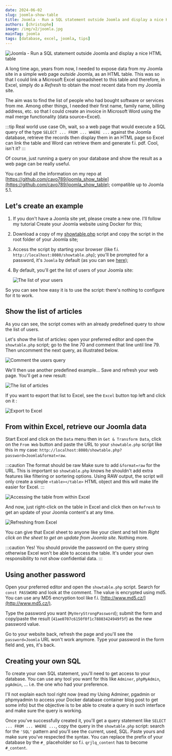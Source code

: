 ```yaml
---
date: 2024-06-02
slug: joomla-show-table
title: Joomla - Run a SQL statement outside Joomla and display a nice HTML table
authors: [christophe]
image: /img/v2/joomla.jpg
mainTag: joomla
tags: [database, excel, joomla, tips]
---
```

<!-- cspell:ignore showtable,sortering,qrjlq -->
![Joomla - Run a SQL statement outside Joomla and display a nice HTML table](/img/v2/joomla.jpg)

A long time ago, years from now, I needed to expose data from my Joomla site in a simple web page *outside* Joomla, as an HTML table. This was so that I could link a Microsoft Excel spreadsheet to this table and therefore, in Excel, simply do a *Refresh* to obtain the most recent data from my Joomla site.

The aim was to find the list of people who had bought software or services from me. Among other things, I needed their first name, family name, billing address, etc. so that I could create an invoice in Microsoft Word using the mail merge functionality (data source=Excel).

:::tip Real world use case
Oh, wait, so a web page that would execute a SQL query of the type `SELECT ... FROM ... WHERE ...` against the Joomla database, retrieve the records then display them in an HTML page so Excel can link the table and Word can retrieve them and generate f.i. pdf. Cool, isn't it?
:::

Of course, just running a query on your database and show the result as a web page can be really useful.

<!-- truncate -->

You can find all the information on my repo at [https://github.com/cavo789/joomla_show_table](https://github.com/cavo789/joomla_show_table); compatible up to Joomla 5.1.

## Let's create an example

1. If you don't have a Joomla site yet, please create a new one. I'll follow my tutorial <Link to="/blog/docker-joomla">Create your Joomla website using Docker</Link> for this;

2. Download a copy of my [showtable.php](https://raw.githubusercontent.com/cavo789/joomla_show_table/master/src/showtable.php) script and copy the script in the root folder of your Joomla site;

3. Access the script by starting your browser (like f.i. `http://localhost:8080/showtable.php`); you'll be prompted for a password, it's `Joomla` by default (as you can see [here](https://github.com/cavo789/joomla_show_table/blob/master/src/showtable.php#L131));

4. By default, you'll get the list of users of your Joomla site:

    ![The list of your users](./images/list_of_users.png)

So you can see how easy it is to use the script: there's nothing to configure for it to work.

## Show the list of articles

As you can see, the script comes with an already predefined query to show the list of users.

Let's show the list of articles: open your preferred editor and open the `showtable.php` script; go to the line 70 and comment that line until line 79. Then uncomment the next query, as illustrated below.

![Comment the users query](./images/comment_users_query.png)

We'll then use another predefined example... Save and refresh your web page. You'll get a new result:

![The list of articles](./images/list_of_articles.png)

If you want to export that list to Excel, see the `Excel` button top left and click on it :

![Export to Excel](./images/export_to_excel.png)

## From within Excel, retrieve our Joomla data

Start Excel and click on the `Data` menu then in `Get & Transform Data`, click on the `From Web` button and paste the URL to your `showtable.php` script like this in my case: `http://localhost:8080/showtable.php?password=Joomla&format=raw`.

:::caution The format should be raw
Make sure to add `&format=raw` for the URL. This is important so `showtable.php` knows he shouldn't add extra features like filtering or sortering options. Using RAW output, the script will only create a simple `<table></table>` HTML object and this will make life easier for Excel.
:::

![Accessing the table from within Excel](./images/excel_webdata.png)

And now, just right-click on the table in Excel and click then on `Refresh` to get an update of your Joomla content's at any time.

![Refreshing from Excel](./images/excel_refresh.png)

You can give that Excel sheet to anyone like your client and tell him *Right click on the sheet to get an update from Joomla site.* Nothing more.

:::caution
Yes! You should provide the password on the query string otherwise Excel won't be able to access the table. It's under your own responsibility to not show confidential data.
:::

## Using another password

Open your preferred editor and open the `showtable.php` script. Search for `const PASSWORD` and look at the comment. The value is encrypted using md5. You can use any MD5 encryption tool like f.i. [http://www.md5.cz/](http://www.md5.cz/).

Type the password you want (`MyVeryStrongPassword`); submit the form and copy/paste the result (`41ae0707c6150f0f1c78803424949f5f`) as the new password value.

Go to your website back, refresh the page and you'll see the `password=Joomla` URL won't work anymore. Type your password in the form field and, yes, it's back.

## Creating your own SQL

To create your own SQL statement, you'll need to get access to your database. You can use any tool you want for this like `Adminer`, `phpMyAdmin`, `pgAdmin`, ... i.e. the one who had your preference.

I'll not explain each tool right now (read my <Link to="/blog/docker-adminer-pgadmin-phpmyadmin#run-adminer">Using Adminer, pgadmin or phpmyadmin to access your Docker database container</Link> blog post to get some info) but the objective is to be able to create a query in such interface and make sure the query is working.

Once you've successfully created it, you'll get a query statement like `SELECT ... FROM ... WHERE ...`, copy the query in the `showtable.php` script: search for the `'SQL'` pattern and you'll see the current, used, SQL. Paste yours and make sure you've respected the syntax. You can replace the prefix of your database by the `#_` placeholder so f.i. `qrjlq_content` has to become `#_content`.


